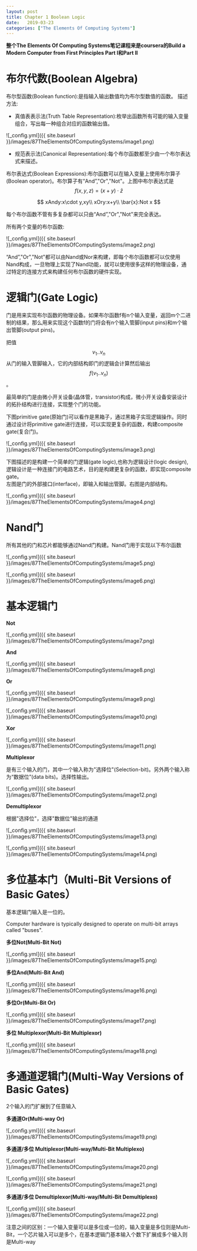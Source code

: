 ```yaml
---
layout: post
title: Chapter 1 Boolean Logic
date:   2019-03-23
categories: ["The Elements Of Computing Systems"]
---
```


**整个The Elements Of Computing Systems笔记课程来是coursera的Build a Modern Computer from First Principles Part I和Part II**

# 布尔代数(Boolean Algebra)  

布尔型函数(Boolean function):是指输入输出数值均为布尔型数值的函数。
描述方法:
+ 真值表表示法(Truth Table Representation):枚举出函数所有可能的输入变量组合，写出每一种组合对应的函数输出值。

![_config.yml]({{ site.baseurl }}/images/87TheElementsOfComputingSystems/image1.png)  

+ 规范表示法(Canonical Representation):每个布尔函数都至少由一个布尔表达式来描述。

布尔表达式(Boolean Expressions):布尔函数可以在输入变量上使用布尔算子(Boolean operator)。布尔算子有“And”,"Or","Not"。上图中布尔表达式是$$f(x,y,z)=(x+y)\cdot \bar{z}$$

$$
xAndy:x\cdot y,xy\\
xOry:x+y\\
\bar{x}:Not x
$$

每个布尔函数不管有多复杂都可以只由“And”,"Or","Not"来完全表达。

所有两个变量的布尔函数:  

![_config.yml]({{ site.baseurl }}/images/87TheElementsOfComputingSystems/image2.png) 

“And”,"Or","Not"都可以由Nand或Nor来构建，即每个布尔函数都可以仅使用Nand构成，一旦物理上实现了Nand功能，就可以使用很多这样的物理设备，通过特定的连接方式来构建任何布尔函数的硬件实现。  

# 逻辑门(Gate Logic)

门是用来实现布尔函数的物理设备。如果布尔函数f有n个输入变量，返回m个二进制的结果，那么用来实现这个函数f的门将会有n个输入管脚(input pins)和m个输出管脚(output pins)。 

把值$$v_{1}..v_{n}$$从门的输入管脚输入，它的内部结构即门的逻辑会计算然后输出$$f(v_{1}..v_{n})$$。  

最简单的门是由微小开关设备(晶体管，transistor)构成，微小开关设备安装设计的拓扑结构进行连接，实现整个门的功能。  

下图primitive gate(原始门)可以看作是黑箱子，通过黑箱子实现逻辑操作。同时通过设计将primitive gate进行连接，可以实现更复杂的函数，构建composite gate(复合门)。 

![_config.yml]({{ site.baseurl }}/images/87TheElementsOfComputingSystems/image3.png) 

下图描述的是构建一个简单的门逻辑(gate logic),也称为逻辑设计(logic design),逻辑设计是一种连接门的电路艺术，目的是构建更复杂的函数，即实现composite gate。  
左图是门的外部接口(interface)，即输入和输出管脚。右图是内部结构。

![_config.yml]({{ site.baseurl }}/images/87TheElementsOfComputingSystems/image4.png)  

# Nand门  

所有其他的门和芯片都能够通过Nand门构建。Nand门用于实现以下布尔函数 

![_config.yml]({{ site.baseurl }}/images/87TheElementsOfComputingSystems/image5.png) 

![_config.yml]({{ site.baseurl }}/images/87TheElementsOfComputingSystems/image6.png) 

# 基本逻辑门

**Not**  

![_config.yml]({{ site.baseurl }}/images/87TheElementsOfComputingSystems/image7.png) 

**And**  

![_config.yml]({{ site.baseurl }}/images/87TheElementsOfComputingSystems/image8.png) 

**Or**  

![_config.yml]({{ site.baseurl }}/images/87TheElementsOfComputingSystems/image9.png) 

![_config.yml]({{ site.baseurl }}/images/87TheElementsOfComputingSystems/image10.png) 

**Xor**  

![_config.yml]({{ site.baseurl }}/images/87TheElementsOfComputingSystems/image11.png) 

**Multiplexor**   

是有三个输入的门，其中一个输入称为"选择位"(Selection-bit)。另外两个输入称为“数据位”(data bits)。选择性输出。

![_config.yml]({{ site.baseurl }}/images/87TheElementsOfComputingSystems/image12.png)

**Demultiplexor** 

根据"选择位"，选择"数据位"输出的通道 

![_config.yml]({{ site.baseurl }}/images/87TheElementsOfComputingSystems/image13.png) 

![_config.yml]({{ site.baseurl }}/images/87TheElementsOfComputingSystems/image14.png) 

# 多位基本门（Multi-Bit Versions of Basic Gates）  

基本逻辑门输入是一位的。

Computer hardware is typically designed to operate on multi-bit arrays called "buses".

**多位Not(Multi-Bit Not)**  

![_config.yml]({{ site.baseurl }}/images/87TheElementsOfComputingSystems/image15.png) 

**多位And(Multi-Bit And)**  

![_config.yml]({{ site.baseurl }}/images/87TheElementsOfComputingSystems/image16.png) 

**多位Or(Multi-Bit Or)** 

![_config.yml]({{ site.baseurl }}/images/87TheElementsOfComputingSystems/image17.png) 

**多位 Multiplexor(Multi-Bit Multiplexor)**  

![_config.yml]({{ site.baseurl }}/images/87TheElementsOfComputingSystems/image18.png) 

# 多通道逻辑门(Multi-Way Versions of Basic Gates)   

2个输入的门扩展到了任意输入

**多通道Or(Multi-way Or)** 

![_config.yml]({{ site.baseurl }}/images/87TheElementsOfComputingSystems/image19.png) 

**多通道/多位 Multiplexor(Multi-way/Multi-Bit Multiplexo)** 

![_config.yml]({{ site.baseurl }}/images/87TheElementsOfComputingSystems/image20.png)  

![_config.yml]({{ site.baseurl }}/images/87TheElementsOfComputingSystems/image21.png) 

**多通道/多位 Demultiplexor(Multi-way/Multi-Bit Demultiplexo)** 

![_config.yml]({{ site.baseurl }}/images/87TheElementsOfComputingSystems/image22.png)  


注意之间的区别：一个输入变量可以是多位或一位的，输入变量是多位则是Multi-Bit，一个芯片输入可以是多个，在基本逻辑门基本输入个数下扩展成多个输入则是Multi-way





